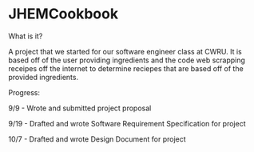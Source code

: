 # JHEMCookbook

What is it?

A project that we started for our software engineer class at CWRU. It is based off of the user providing ingredients and the code web scrapping receipes off the internet to determine reciepes that are based off of the provided ingredients.

Progress:

9/9 - Wrote and submitted project proposal

9/19 - Drafted and wrote Software Requirement Specification for project

10/7 - Drafted and wrote Design Document for project
